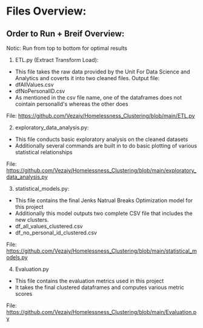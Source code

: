 # Files Overview:

## Order to Run + Breif Overview:

Notic: Run from top to bottom for optimal results

1. ETL.py (Extract Transform Load):
  - This file takes the raw data provided by the Unit For Data Science and Analytics and coverts it into two cleaned files. Output file:
  - dfAllValues.csv
  - dfNoPersonalID.csv
  - As mentioned in the csv file name, one of the dataframes does not cointain personalId's whereas the other does 

File: https://github.com/Vezaiy/Homelessness_Clustering/blob/main/ETL.py

2. exploratory_data_analysis.py:
  - This file conducts basic exploratory analysis on the cleaned datasets
  - Additionally several commands are built in to do basic plotting of various statistical relationships

File: https://github.com/Vezaiy/Homelessness_Clustering/blob/main/exploratory_data_analysis.py

3. statistical_models.py:
  - This file contains the final Jenks Natrual Breaks Optimization model for this project
  - Additionally this model outputs two complete CSV file that includes the new clusters.
  - df_all_values_clustered.csv
  - df_no_personal_id_clustered.csv

File: https://github.com/Vezaiy/Homelessness_Clustering/blob/main/statistical_models.py

4. Evaluation.py  
  - This file contains the evaluation metrics used in this project 
  - It takes the final clustered dataframes and computes various metric scores
 
File: https://github.com/Vezaiy/Homelessness_Clustering/blob/main/Evaluation.py
